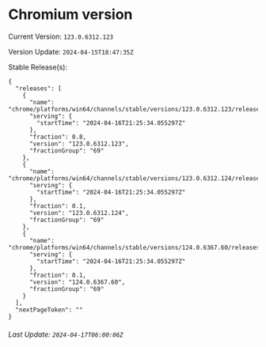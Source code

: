 # Chromium version

Current Version: `123.0.6312.123`

Version Update: `2024-04-15T18:47:35Z`

Stable Release(s):
```
{
  "releases": [
    {
      "name": "chrome/platforms/win64/channels/stable/versions/123.0.6312.123/releases/1713302734",
      "serving": {
        "startTime": "2024-04-16T21:25:34.055297Z"
      },
      "fraction": 0.8,
      "version": "123.0.6312.123",
      "fractionGroup": "69"
    },
    {
      "name": "chrome/platforms/win64/channels/stable/versions/123.0.6312.124/releases/1713302734",
      "serving": {
        "startTime": "2024-04-16T21:25:34.055297Z"
      },
      "fraction": 0.1,
      "version": "123.0.6312.124",
      "fractionGroup": "69"
    },
    {
      "name": "chrome/platforms/win64/channels/stable/versions/124.0.6367.60/releases/1713302734",
      "serving": {
        "startTime": "2024-04-16T21:25:34.055297Z"
      },
      "fraction": 0.1,
      "version": "124.0.6367.60",
      "fractionGroup": "69"
    }
  ],
  "nextPageToken": ""
}
```

###### Last Update: `2024-04-17T06:00:06Z`
        